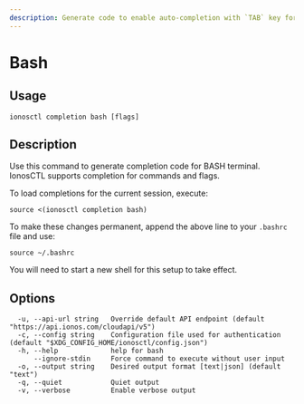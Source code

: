 ```yaml
---
description: Generate code to enable auto-completion with `TAB` key for BASH terminal
---
```


# Bash

## Usage

```text
ionosctl completion bash [flags]
```

## Description

Use this command to generate completion code for BASH terminal. IonosCTL supports completion for commands and flags.

To load completions for the current session, execute: 

    source <(ionosctl completion bash)

To make these changes permanent, append the above line to your `.bashrc` file and use:

    source ~/.bashrc

You will need to start a new shell for this setup to take effect.

## Options

```text
  -u, --api-url string   Override default API endpoint (default "https://api.ionos.com/cloudapi/v5")
  -c, --config string    Configuration file used for authentication (default "$XDG_CONFIG_HOME/ionosctl/config.json")
  -h, --help             help for bash
      --ignore-stdin     Force command to execute without user input
  -o, --output string    Desired output format [text|json] (default "text")
  -q, --quiet            Quiet output
  -v, --verbose          Enable verbose output
```

